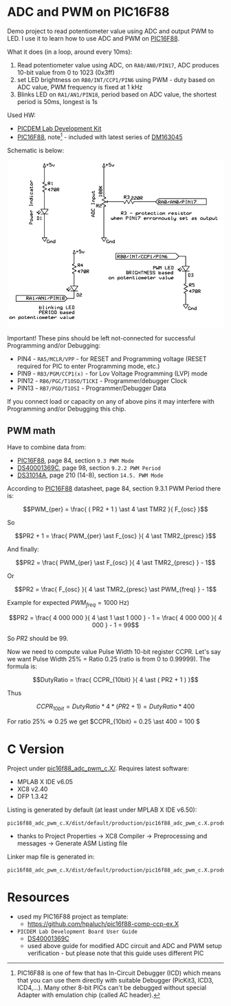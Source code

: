 # ADC and PWM on PIC16F88

Demo project to read potentiometer value using ADC and output PWM to LED.
I use it to learn how to use ADC and PWM on [PIC16F88][PIC16F88]. 

What it does (in a loop, around every 10ms):
1. Read potentiometer value using ADC, on `RA0/AN0/PIN17`, ADC produces
    10-bit value from 0 to 1023 (0x3ff)
1. set LED brightness on `RB0/INT/CCP1/PIN6` using PWM - duty based on ADC value, PWM frequency
   is fixed at 1 kHz
1. Blinks LED on `RA1/AN1/PIN18`, period based on ADC value, the shortest period is 50ms,
   longest is 1s

Used HW:
- [PICDEM Lab Development Kit][DM163045] 
- [PIC16F88][PIC16F88], note[^1] - included with latest series of [DM163045][DM163045]

Schematic is below:

![PIC16F88 ADC PWM Schematic](https://raw.githubusercontent.com/hpaluch/pic16f88-adc-pwm/master/ExpressPCB/pic16f88-adc-pwm.png)

Important! These pins should be left not-connected for successful Programming and/or Debugging:
- PIN4 - `RA5/MCLR/VPP` - for RESET and Programming voltage (RESET required for PIC to enter Programming mode, etc.)
- PIN9 - `RB3/PGM/CCP1(x)` - for Lov Voltage Programming (LVP) mode
- PIN12 - `RB6/PGC/T1OSO/T1CKI` - Programmer/debugger Clock
- PIN13 - `RB7/PGD/T1OSI` - Programmer/Debugger Data

If you connect load or capacity on any of above pins it may interfere with Programming and/or Debugging this chip.


## PWM math

Have to combine data from:
- [PIC16F88][PIC16F88], page 84, section `9.3 PWM Mode`
- [DS40001369C][DS40001369C], page 98, section `9.2.2 PWM Period`
- [DS31014A][DS31014A], page 210 (14-8), section `14.5. PWM Mode`

According to [PIC16F88][PIC16F88]  datasheet, page 84, section 9.3.1 PWM Period there is:
```math
PWM_{per} = \frac{ ( PR2 + 1 ) \ast 4 \ast TMR2 }{ F_{osc} }
```

So
```math
PR2 + 1 =  \frac{ PWM_{per} \ast F_{osc} }{ 4 \ast TMR2_{presc}  }
```
And finally:
```math
PR2 = \frac{ PWM_{per} \ast F_{osc} }{ 4 \ast TMR2_{presc}  } - 1
```
Or
```math
PR2 = \frac{ F_{osc} }{ 4 \ast TMR2_{presc} \ast PWM_{freq}  } - 1
```
Example for expected $PWM_{freq} = 1000$ Hz)
```math
PR2 = \frac{  4 000 000 }{ 4 \ast 1 \ast 1 000 } - 1 =  \frac{ 4 000 000 }{ 4 000 } - 1 = 99
```
So $PR2$ should be $99$.

Now we need to compute value Pulse Width 10-bit register CCPR. Let's say we want
Pulse Width 25% = Ratio 0.25 (ratio is from 0 to 0.99999). The formula is:
```math
DutyRatio = \frac{ CCPR_{10bit} }{ 4 \ast ( PR2 + 1 ) }
```
Thus
```math
CCPR_{10bit} = DutyRatio  \ast 4 \ast (PR2 + 1 ) = DutyRatio \ast 400
```
For ratio 25% => 0.25 we get $CCPR_{10bit} = 0.25 \ast 400 = 100 $


# C Version

Project under [pic16f88_adc_pwm_c.X/](pic16f88_adc_pwm_c.X/). Requires latest software:
- MPLAB X IDE v6.05
- XC8 v2.40
- DFP 1.3.42

Listing is generated by default (at least under MPLAB X IDE v6.50):
```
pic16f88_adc_pwm_c.X/dist/default/production/pic16f88_adc_pwm_c.X.production.lst
```
- thanks to Project Properties -> XC8 Compiler -> Preprocessing and messages -> Generate ASM Listing file

Linker map file is generated in:
```
pic16f88_adc_pwm_c.X/dist/default/production/pic16f88_adc_pwm_c.X.production.map
```

# Resources

- used my PIC16F88 project as template:
  - https://github.com/hpaluch/pic16f88-comp-ccp-ex.X
- `PICDEM Lab Development Board User Guide`
  - [DS40001369C][DS40001369C]
  - used above guide for modified ADC circuit and ADC and PWM
    setup verification - but please note that this guide uses
    different PIC

[^1]: PIC16F88 is one of few that has In-Circuit Debugger (ICD) which means that you can
use them directly with suitable Debugger (PicKit3, ICD3, ICD4,...). Many other 8-bit PICs can't
be debugged without special Adapter with emulation chip (called AC header).

[DM163045]: http://www.microchip.com/Developmenttools/ProductDetails/DM163045 "PICDEM Lab Development Kit"
[PIC16F88]: https://www.microchip.com/wwwproducts/en/PIC16F88 "PIC16F88 Overview"
[DS40001369C]: https://ww1.microchip.com/downloads/en/DeviceDoc/40001369C.pdf "PICDEM Lab Development Board User Guide"
[DS31014A]: https://ww1.microchip.com/downloads/en/devicedoc/33023a.pdf "PICmicro Mid-Range MCU Family Reference Manual"
